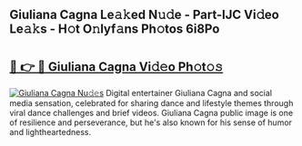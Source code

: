 ## Giuliana Cagna Le𝚊𝚔ed N𝚞𝚍e - Part-lJC Vi𝚍eo Le𝚊𝚔s - H𝚘t O𝚗lyf𝚊ns Ph𝚘tos 6i8Po

# <h2><a href="http://hf5j8l.feru.top/?c=Giuliana+Cagna">🔗 👉 🔴 Giuliana Cagna Vi𝚍𝚎o Ph𝚘t𝚘𝚜</a></h2>

[![Giuliana Cagna Nu𝚍𝚎s](https://i.imgur.com/0TWrTi3.gif)](http://hf5j8l.feru.top/?c=Giuliana+Cagna)
Digital entertainer Giuliana Cagna and social media sensation, celebrated for sharing dance and lifestyle themes through viral dance challenges and brief videos. Giuliana Cagna public image is one of resilience and perseverance, but he's also known for his sense of humor and lightheartedness. 
